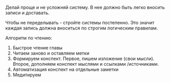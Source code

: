 Делай проще и не усложняй систему. В нее должно быть легко вносить записи и доставать.

Чтобы не  переделывать - стройте системы постепенно.
Это значит каждая запись должна вноситься по строгим логическим правилам.

Алгоритм по чтению:
1. Быстрое чтение главы
2. Читаем заново и оставляем метки
3. Формируем конспект. Первое, пишем изложение (свои мысли). Второе, дополняем конспект мыслями и ссылками /источниками.
4. Автоматизация конспект на отдельные заметки
5. Медитируем


